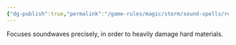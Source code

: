 ```yaml
---
{"dg-publish":true,"permalink":"/game-rules/magic/storm/sound-spells/resonant-beam/"}
---
```


Focuses soundwaves precisely, in order to heavily damage hard materials.